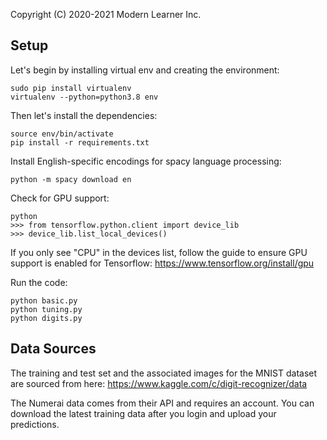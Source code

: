 Copyright (C) 2020-2021 Modern Learner Inc.

## Setup

Let's begin by installing virtual env and creating the environment:

    sudo pip install virtualenv
    virtualenv --python=python3.8 env

Then let's install the dependencies:

    source env/bin/activate
    pip install -r requirements.txt

Install English-specific encodings for spacy language processing:

    python -m spacy download en

Check for GPU support:

    python
    >>> from tensorflow.python.client import device_lib
    >>> device_lib.list_local_devices()

If you only see "CPU" in the devices list, follow the guide to ensure GPU support is enabled for Tensorflow: https://www.tensorflow.org/install/gpu

Run the code:

    python basic.py
    python tuning.py
    python digits.py

## Data Sources
The training and test set and the associated images for the MNIST dataset are sourced from here: https://www.kaggle.com/c/digit-recognizer/data

The Numerai data comes from their API and requires an account. You can download the latest training data after you login and upload your predictions.

